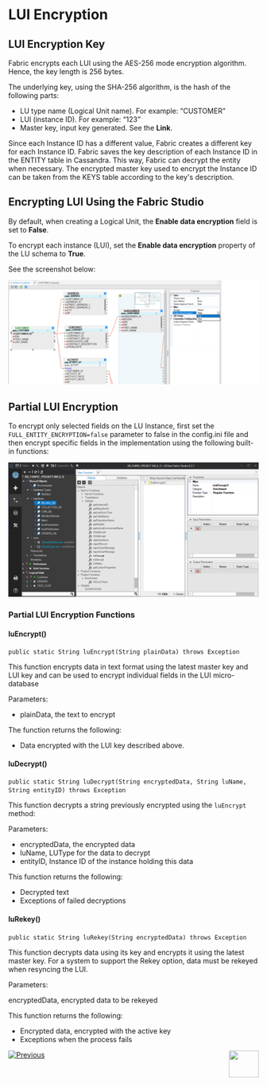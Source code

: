# LUI Encryption

## LUI Encryption Key
Fabric encrypts each LUI using the AES-256 mode encryption algorithm. Hence, the key length is 256 bytes. 

The underlying key, using the SHA-256 algorithm, is the hash of the following parts:

- LU type name (Logical Unit name). For example: “CUSTOMER”
- LUI (instance ID). For example: “123”
- Master key, input key generated. See the **Link**.

Since each Instance ID has a different value, Fabric creates a different key for each Instance ID. Fabric saves the key description of each Instance ID in the ENTITY table in Cassandra. This way, Fabric can decrypt the entity when necessary.
The encrypted master key used to encrypt the Instance ID can be taken from the KEYS table according to the key's description.

## Encrypting LUI Using the Fabric Studio

By default, when creating a Logical Unit, the **Enable data encryption** field is set to **False**.

To encrypt each instance (LUI), set the **Enable data encryption** property of the LU schema to **True**. 

See the screenshot below:

<img src="/articles/26_fabric_security/images/03_fabric_LUencryption_studio.png">


## Partial LUI Encryption

To encrypt only selected fields on the LU Instance, first set the ```FULL_ENTITY_ENCRYPTION=false``` parameter to false in the config.ini file and then encrypt specific fields in the implementation using the following built-in functions:

<img src="/articles/26_fabric_security/images/04_fabric_LUencryption_LUEncrypt.PNG">


### Partial LUI Encryption Functions

#### **luEncrypt()**

```public static String luEncrypt(String plainData) throws Exception```

This function encrypts data in text format using the latest master key and LUI key and can be used to encrypt individual fields in the LUI micro-database

Parameters:

- plainData, the text to encrypt


The function returns the following:

- Data encrypted with the LUI key described above.


#### **luDecrypt()**

```public static String luDecrypt(String encryptedData, String luName, String entityID) throws Exception```

This function decrypts a string previously encrypted using the ```luEncrypt``` method:

Parameters:

- encryptedData, the encrypted data
- luName, LUType for the data to decrypt
- entityID, Instance ID of the instance holding this data

This function returns the following:

- Decrypted text
- Exceptions of failed decryptions 



#### **luRekey()** 

```public static String luRekey(String encryptedData) throws Exception```

This function decrypts data using its key and encrypts it using the latest master key. For a system to support the Rekey option, data must be rekeyed when resyncing the LUI.

Parameters:

encryptedData, encrypted data to be rekeyed


This function returns the following:

- Encrypted data, encrypted with the active key
- Exceptions when the process fails



[![Previous](/articles/images/Previous.png)](/articles/26_fabric_security/02_fabric_entities_design.md)[<img align="right" width="60" height="54" src="/articles/images/Next.png">](/articles/26_fabric_security/04_fabric_interfaces_security.md)
